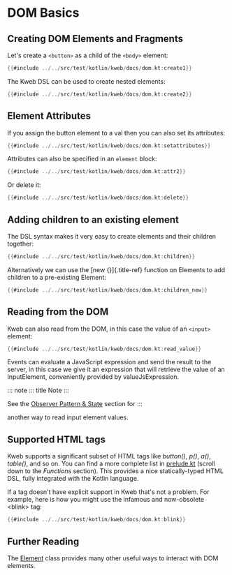 # DOM Basics

## Creating DOM Elements and Fragments

Let's create a `<button>` as a child of the `<body>` element:

```kotlin
{{#include ../../src/test/kotlin/kweb/docs/dom.kt:create1}}
```

The Kweb DSL can be used to create nested elements:

```kotlin
{{#include ../../src/test/kotlin/kweb/docs/dom.kt:create2}}
```

## Element Attributes

If you assign the button element to a val then you can also set its
attributes:

```kotlin
{{#include ../../src/test/kotlin/kweb/docs/dom.kt:setattributes}}
```

Attributes can also be specified in an `element` block:

```kotlin
{{#include ../../src/test/kotlin/kweb/docs/dom.kt:attr2}}
```

Or delete it:

```kotlin
{{#include ../../src/test/kotlin/kweb/docs/dom.kt:delete}}
```

## Adding children to an existing element

The DSL syntax makes it very easy to create elements and their children
together:

```kotlin
{{#include ../../src/test/kotlin/kweb/docs/dom.kt:children}}
```

Alternatively we can use the [new {}]{.title-ref} function on Elements
to add children to a pre-existing Element:

```kotlin
{{#include ../../src/test/kotlin/kweb/docs/dom.kt:children_new}}

```

## Reading from the DOM

Kweb can also read from the DOM, in this case the value of an `<input>`
element:

```kotlin
{{#include ../../src/test/kotlin/kweb/docs/dom.kt:read_value}}
```

Events can evaluate a JavaScript expression and send the result to the
server, in this case we give it an expression that will retrieve the
value of an InputElement, conveniently provided by valueJsExpression.

::: note
::: title
Note
:::

See the [Observer Pattern &
State](https://docs.kweb.io/en/latest/state.html#binding-a-kvar-to-an-input-element-s-value)
section for
:::

another way to read input element values.

## Supported HTML tags

Kweb supports a significant subset of HTML tags like *button()*, *p()*,
*a()*, *table()*, and so on. You can find a more complete list in
[prelude.kt](https://github.com/kwebio/kweb-core/blob/master/src/main/kotlin/kweb/prelude.kt)
(scroll down to the *Functions* section). This provides a nice
statically-typed HTML DSL, fully integrated with the Kotlin language.

If a tag doesn't have explicit support in Kweb that's not a problem.
For example, here is how you might use the infamous and now-obsolete
\<blink\> tag:

```kotlin
{{#include ../../src/test/kotlin/kweb/docs/dom.kt:blink}}
```

## Further Reading

The
[Element](https://github.com/kwebio/kweb-core/blob/master/src/main/kotlin/kweb/Element.kt)
class provides many other useful ways to interact with DOM elements.
